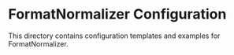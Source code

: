 # FormatNormalizer Configuration

This directory contains configuration templates and examples for FormatNormalizer.
